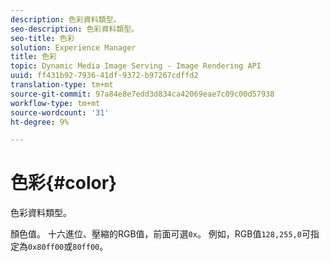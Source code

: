 ```yaml
---
description: 色彩資料類型。
seo-description: 色彩資料類型。
seo-title: 色彩
solution: Experience Manager
title: 色彩
topic: Dynamic Media Image Serving - Image Rendering API
uuid: ff431b92-7936-41df-9372-b97267cdffd2
translation-type: tm+mt
source-git-commit: 97a84e8e7edd3d834ca42069eae7c09c00d57938
workflow-type: tm+mt
source-wordcount: '31'
ht-degree: 9%

---
```



# 色彩{#color}

色彩資料類型。

顏色值。 十六進位、壓縮的RGB值，前面可選`0x`。 例如，RGB值`128,255,0`可指定為`0x80ff00`或`80ff00`。
